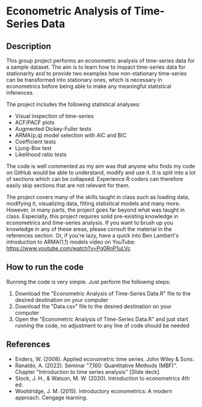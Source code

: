 # Econometric Analysis of Time-Series Data

## Description

This group project performs an econometric analysis of time-series data for a sample dataset. The aim is to learn how to inspact time-series data for stationarity and to provide two examples how non-stationary time-series can be transformed into stationary ones, which is necessary in econometrics before being able to make any meaningful statistical inferences.

The project includes the following statistical analyses:
* Visual inspection of time-series
* ACF/PACF plots
* Augmented Dickey-Fuller tests
* ARMA(p,q) model selection with AIC and BIC
* Coefficient tests
* Ljung-Box test
* Likelihood ratio tests

The code is well commented as my aim was that anyone who finds my code on GitHub would be able to understand, modify and use it. It is split into a lot of sections which can be collapsed. Experience R coders can therefore easily skip sections that are not relevant for them.

The project covers many of the skills taught in class such as loading data, modifying it, visualizing data, fitting statistical models and many more. However, in many parts, the project goes far beyond what was taught in class. Especially, this project requires solid pre-existing knowledge in econometrics and time-series analysis. If you want to brush up you knowledge in any of these areas, please consult the material in the references section. Or, if you're lazy, have a quick into Ben Lambert's introduction to ARMA(1,1) models video on YouTube: https://www.youtube.com/watch?v=Pg0RnP1uLVc

## How to run the code

Running the code is very simple. Just perform the following steps:
1) Download the "Econometric Analysis of Time-Series Data.R" file to the desired destination on your computer
2) Download the "Data.csv" file to the desired destination on your computer
3) Open the "Econometric Analysis of Time-Series Data.R" and just start running the code, no adjustment to any line of code should be needed

## References
* Enders, W. (2008). Applied econometric time series. John Wiley & Sons.
* Ranaldo, A. (2022). Seminar "7,160: Quantitative Methods (MBF)". Chapter "Introduction to time series analysis" [Slide deck].
* Stock, J. H., & Watson, M. W. (2020). Introduction to econometrics 4th ed.
* Wooldridge, J. M. (2015). Introductory econometrics: A modern approach. Cengage learning.
